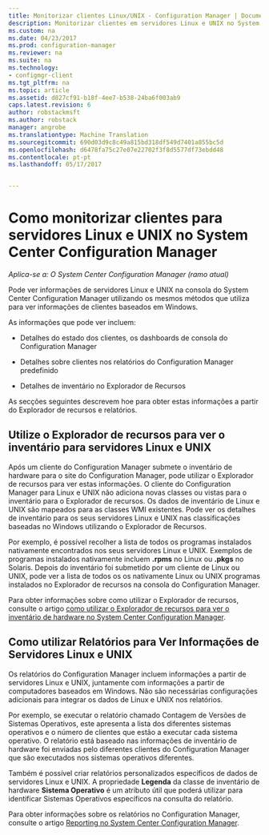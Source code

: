 ```yaml
---
title: Monitorizar clientes Linux/UNIX - Configuration Manager | Documentos do Microsoft
description: Monitorizar clientes em servidores Linux e UNIX no System Center Configuration Manager.
ms.custom: na
ms.date: 04/23/2017
ms.prod: configuration-manager
ms.reviewer: na
ms.suite: na
ms.technology:
- configmgr-client
ms.tgt_pltfrm: na
ms.topic: article
ms.assetid: d827cf91-b18f-4ee7-b538-24ba6f003ab9
caps.latest.revision: 6
author: robstackmsft
ms.author: robstack
manager: angrobe
ms.translationtype: Machine Translation
ms.sourcegitcommit: 690d03d9c8c49a815bd318df549d7401a855bc5d
ms.openlocfilehash: d6478fa75c27e07e22702f3f8d5577df73ebdd48
ms.contentlocale: pt-pt
ms.lasthandoff: 05/17/2017


---
```

# <a name="how-to-monitor-clients-for-linux-and-unix-servers-in-system-center-configuration-manager"></a>Como monitorizar clientes para servidores Linux e UNIX no System Center Configuration Manager

*Aplica-se a: O System Center Configuration Manager (ramo atual)*

Pode ver informações de servidores Linux e UNIX na consola do System Center Configuration Manager utilizando os mesmos métodos que utiliza para ver informações de clientes baseados em Windows.  

 As informações que pode ver incluem:  

-   Detalhes do estado dos clientes, os dashboards de consola do Configuration Manager  

-   Detalhes sobre clientes nos relatórios do Configuration Manager predefinido  

-   Detalhes de inventário no Explorador de Recursos  

 As secções seguintes descrevem hoe para obter estas informações a partir do Explorador de recursos e relatórios.  

##  <a name="BKMK_UseResourceExpforLnU"></a>Utilize o Explorador de recursos para ver o inventário para servidores Linux e UNIX  

 Após um cliente do Configuration Manager submete o inventário de hardware para o site do Configuration Manager, pode utilizar o Explorador de recursos para ver estas informações. O cliente do Configuration Manager para Linux e UNIX não adiciona novas classes ou vistas para o inventário para o Explorador de recursos. Os dados de inventário de Linux e UNIX são mapeados para as classes WMI existentes. Pode ver os detalhes de inventário para os seus servidores Linux e UNIX nas classificações baseadas no Windows utilizando o Explorador de Recursos.  

 Por exemplo, é possível recolher a lista de todos os programas instalados nativamente encontrados nos seus servidores Linux e UNIX. Exemplos de programas instalados nativamente incluem **.rpms** no Linux ou **.pkgs** no Solaris. Depois do inventário foi submetido por um cliente de Linux ou UNIX, pode ver a lista de todos os os nativamente Linux ou UNIX programas instalados no Explorador de recursos na consola do Configuration Manager.  

 Para obter informações sobre como utilizar o Explorador de recursos, consulte o artigo [como utilizar o Explorador de recursos para ver o inventário de hardware no System Center Configuration Manager](../../../core/clients/manage/inventory/use-resource-explorer-to-view-hardware-inventory.md).  

##  <a name="BKMK_UseReportsforLnU"></a> Como utilizar Relatórios para Ver Informações de Servidores Linux e UNIX  
 Os relatórios do Configuration Manager incluem informações a partir de servidores Linux e UNIX, juntamente com informações a partir de computadores baseados em Windows. Não são necessárias configurações adicionais para integrar os dados de Linux e UNIX nos relatórios.  

 Por exemplo, se executar o relatório chamado Contagem de Versões de Sistemas Operativos, este apresenta a lista dos diferentes sistemas operativos e o número de clientes que estão a executar cada sistema operativo. O relatório está baseado nas informações de inventário de hardware foi enviadas pelo diferentes clientes do Configuration Manager que são executados nos sistemas operativos diferentes.  

 Também é possível criar relatórios personalizados específicos de dados de servidores Linux e UNIX. A propriedade **Legenda** da classe de inventário de hardware **Sistema Operativo** é um atributo útil que poderá utilizar para identificar Sistemas Operativos específicos na consulta do relatório.  

 Para obter informações sobre os relatórios no Configuration Manager, consulte o artigo [Reporting no System Center Configuration Manager](../../../core/servers/manage/reporting.md).  

